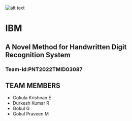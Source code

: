 ![alt text]([https://www.pngpix.com/wp-content/uploads/2016/07/PNGPIX-COM-IBM-Logo-PNG-Transparent.png](https://encrypted-tbn0.gstatic.com/images?q=tbn:ANd9GcQYEGhmGw4R86ei-WkarD6QzEj4pe0qPpvxYaFBMkiDx75tFXGCaK1IhL0S9kfdJvKueHc&usqp=CAU))
# IBM
## A Novel Method for Handwritten Digit Recognition System

### Team-Id:PNT2022TMID03087

## TEAM MEMBERS
* Gokula Krishnan E
* Durkesh Kumar R
* Gokul G
* Gokul Praveen M
